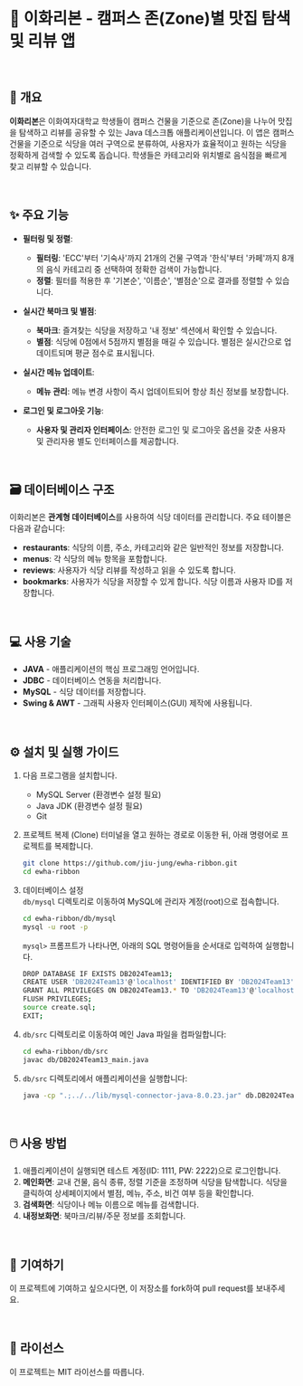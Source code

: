 # 🎀 이화리본 - 캠퍼스 존(Zone)별 맛집 탐색 및 리뷰 앱

<br>

## 📖 개요

**이화리본**은 이화여자대학교 학생들이 캠퍼스 건물을 기준으로 존(Zone)을 나누어 맛집을 탐색하고 리뷰를 공유할 수 있는 Java 데스크톱 애플리케이션입니다. 이 앱은 캠퍼스 건물을 기준으로 식당을 여러 구역으로 분류하여, 사용자가 효율적이고 원하는 식당을 정확하게 검색할 수 있도록 돕습니다. 학생들은 카테고리와 위치별로 음식점을 빠르게 찾고 리뷰할 수 있습니다.

<br>

## ✨ 주요 기능

  - **필터링 및 정렬**:

      - **필터링**: 'ECC'부터 '기숙사'까지 21개의 건물 구역과 '한식'부터 '카페'까지 8개의 음식 카테고리 중 선택하여 정확한 검색이 가능합니다.
      - **정렬**: 필터를 적용한 후 '기본순', '이름순', '별점순'으로 결과를 정렬할 수 있습니다.

  - **실시간 북마크 및 별점**:

      - **북마크**: 즐겨찾는 식당을 저장하고 '내 정보' 섹션에서 확인할 수 있습니다.
      - **별점**: 식당에 0점에서 5점까지 별점을 매길 수 있습니다. 별점은 실시간으로 업데이트되며 평균 점수로 표시됩니다.

  - **실시간 메뉴 업데이트**:

      - **메뉴 관리**: 메뉴 변경 사항이 즉시 업데이트되어 항상 최신 정보를 보장합니다.

  - **로그인 및 로그아웃 기능**:

      - **사용자 및 관리자 인터페이스**: 안전한 로그인 및 로그아웃 옵션을 갖춘 사용자 및 관리자용 별도 인터페이스를 제공합니다.
   

<br>


## 🗃️ 데이터베이스 구조

이화리본은 **관계형 데이터베이스**를 사용하여 식당 데이터를 관리합니다. 주요 테이블은 다음과 같습니다:

  - **restaurants**: 식당의 이름, 주소, 카테고리와 같은 일반적인 정보를 저장합니다.
  - **menus**: 각 식당의 메뉴 항목을 포함합니다.
  - **reviews**: 사용자가 식당 리뷰를 작성하고 읽을 수 있도록 합니다.
  - **bookmarks**: 사용자가 식당을 저장할 수 있게 합니다. 식당 이름과 사용자 ID를 저장합니다.


<br>


## 💻 사용 기술

  - **JAVA** - 애플리케이션의 핵심 프로그래밍 언어입니다.
  - **JDBC** - 데이터베이스 연동을 처리합니다.
  - **MySQL** - 식당 데이터를 저장합니다.
  - **Swing & AWT** - 그래픽 사용자 인터페이스(GUI) 제작에 사용됩니다.

<br>


## ⚙️ 설치 및 실행 가이드

1.  다음 프로그램을 설치합니다.
    - MySQL Server (환경변수 설정 필요)
    - Java JDK (환경변수 설정 필요)
    - Git
 
2.  프로젝트 복제 (Clone)
    터미널을 열고 원하는 경로로 이동한 뒤, 아래 명령어로 프로젝트를 복제합니다.
    ```bash
    git clone https://github.com/jiu-jung/ewha-ribbon.git
    cd ewha-ribbon
    ```

3.  데이터베이스 설정 <br>
     `db/mysql` 디렉토리로 이동하여 MySQL에 관리자 계정(root)으로 접속합니다.
      ```bash
      cd ewha-ribbon/db/mysql
      mysql -u root -p
      ```
     `mysql>` 프롬프트가 나타나면, 아래의 SQL 명령어들을 순서대로 입력하여 실행합니다.
      ```bash
      DROP DATABASE IF EXISTS DB2024Team13;
      CREATE USER 'DB2024Team13'@'localhost' IDENTIFIED BY 'DB2024Team13';
      GRANT ALL PRIVILEGES ON DB2024Team13.* TO 'DB2024Team13'@'localhost';
      FLUSH PRIVILEGES;
      source create.sql;
      EXIT;
      ```

4.  `db/src` 디렉토리로 이동하여 메인 Java 파일을 컴파일합니다:
    ```bash
    cd ewha-ribbon/db/src
    javac db/DB2024Team13_main.java
    ```

5.  `db/src` 디렉토리에서 애플리케이션을 실행합니다:

    ```bash
    java -cp ".;../../lib/mysql-connector-java-8.0.23.jar" db.DB2024Team13_main
    ```
   
<br>

## 🖱️ 사용 방법

1.  애플리케이션이 실행되면 테스트 계정(ID: 1111, PW: 2222)으로 로그인합니다.
2.  **메인화면**: 교내 건물, 음식 종류, 정렬 기준을 조정하며 식당을 탐색합니다. 식당을 클릭하여 상세페이지에서 별점, 메뉴, 주소, 비건 여부 등을 확인합니다.
3.  **검색화면**: 식당이나 메뉴 이름으로 메뉴를 검색합니다.
4.  **내정보화면**: 북마크/리뷰/주문 정보를 조회합니다.


<br>


## 🤝 기여하기

이 프로젝트에 기여하고 싶으시다면, 이 저장소를 fork하여 pull request를 보내주세요.

<br>


## 📄 라이선스

이 프로젝트는 MIT 라이선스를 따릅니다.
